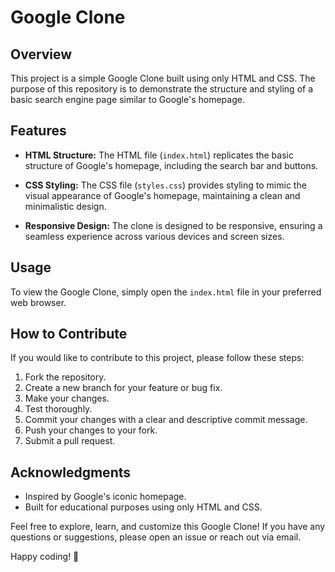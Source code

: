 # Google Clone

## Overview

This project is a simple Google Clone built using only HTML and CSS. The purpose of this repository is to demonstrate the structure and styling of a basic search engine page similar to Google's homepage.

## Features

- **HTML Structure:** The HTML file (`index.html`) replicates the basic structure of Google's homepage, including the search bar and buttons.
  
- **CSS Styling:** The CSS file (`styles.css`) provides styling to mimic the visual appearance of Google's homepage, maintaining a clean and minimalistic design.

- **Responsive Design:** The clone is designed to be responsive, ensuring a seamless experience across various devices and screen sizes.

## Usage

To view the Google Clone, simply open the `index.html` file in your preferred web browser.

## How to Contribute

If you would like to contribute to this project, please follow these steps:

1. Fork the repository.
2. Create a new branch for your feature or bug fix.
3. Make your changes.
4. Test thoroughly.
5. Commit your changes with a clear and descriptive commit message.
6. Push your changes to your fork.
7. Submit a pull request.


## Acknowledgments

- Inspired by Google's iconic homepage.
- Built for educational purposes using only HTML and CSS.

Feel free to explore, learn, and customize this Google Clone! If you have any questions or suggestions, please open an issue or reach out via email.

Happy coding! 🚀
